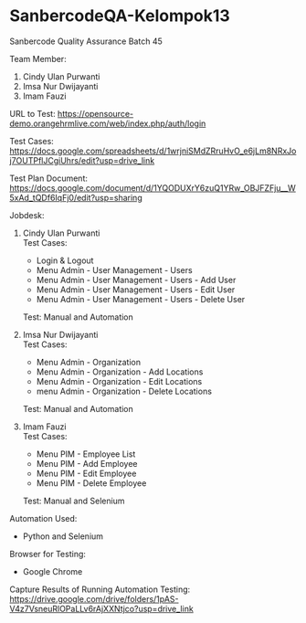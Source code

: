 # SanbercodeQA-Kelompok13
Sanbercode Quality Assurance Batch 45

Team Member:  

1. Cindy Ulan Purwanti  
2. Imsa Nur Dwijayanti  
3. Imam Fauzi  

URL to Test: https://opensource-demo.orangehrmlive.com/web/index.php/auth/login  

Test Cases: https://docs.google.com/spreadsheets/d/1wrjniSMdZRruHvO_e6jLm8NRxJoj7OUTPflJCgiUhrs/edit?usp=drive_link  

Test Plan Document: https://docs.google.com/document/d/1YQODUXrY6zuQ1YRw_OBJFZFju__W5xAd_tQDf6IqFj0/edit?usp=sharing  

Jobdesk:  
1. Cindy Ulan Purwanti  
   Test Cases:
   - Login & Logout  
   - Menu Admin - User Management - Users  
   - Menu Admin - User Management - Users - Add User  
   - Menu Admin - User Management - Users - Edit User  
   - Menu Admin - User Management - Users - Delete User  

   Test: Manual and Automation  

2. Imsa Nur Dwijayanti  
   Test Cases:  
   - Menu Admin - Organization  
   - Menu Admin - Organization - Add Locations 
   - Menu Admin - Organization - Edit Locations  
   - menu Admin - Organization - Delete Locations  

   Test: Manual and Automation  
     
3. Imam Fauzi  
   Test Cases:  
   - Menu PIM - Employee List  
   - Menu PIM - Add Employee  
   - Menu PIM - Edit Employee  
   - Menu PIM - Delete Employee  

   Test: Manual and Selenium  
     
Automation Used:  
- Python and Selenium  
  
Browser for Testing:  
- Google Chrome  
  
Capture Results of Running Automation Testing: https://drive.google.com/drive/folders/1pAS-V4z7VsneuRlOPaLLv6rAjXXNtjco?usp=drive_link